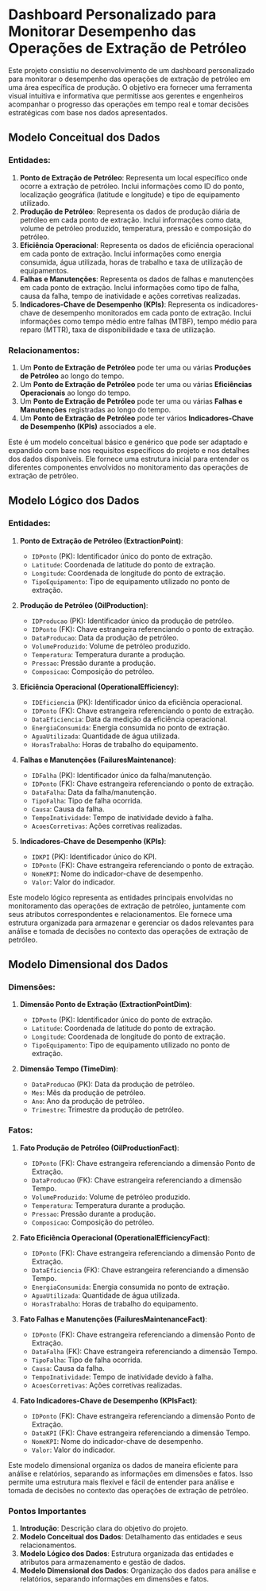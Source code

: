 # Dashboard Personalizado para Monitorar Desempenho das Operações de Extração de Petróleo

Este projeto consistiu no desenvolvimento de um dashboard personalizado para monitorar o desempenho das operações de extração de petróleo em uma área específica de produção. O objetivo era fornecer uma ferramenta visual intuitiva e informativa que permitisse aos gerentes e engenheiros acompanhar o progresso das operações em tempo real e tomar decisões estratégicas com base nos dados apresentados.

## Modelo Conceitual dos Dados

### Entidades:
1. **Ponto de Extração de Petróleo**: Representa um local específico onde ocorre a extração de petróleo. Inclui informações como ID do ponto, localização geográfica (latitude e longitude) e tipo de equipamento utilizado.
2. **Produção de Petróleo**: Representa os dados de produção diária de petróleo em cada ponto de extração. Inclui informações como data, volume de petróleo produzido, temperatura, pressão e composição do petróleo.
3. **Eficiência Operacional**: Representa os dados de eficiência operacional em cada ponto de extração. Inclui informações como energia consumida, água utilizada, horas de trabalho e taxa de utilização de equipamentos.
4. **Falhas e Manutenções**: Representa os dados de falhas e manutenções em cada ponto de extração. Inclui informações como tipo de falha, causa da falha, tempo de inatividade e ações corretivas realizadas.
5. **Indicadores-Chave de Desempenho (KPIs)**: Representa os indicadores-chave de desempenho monitorados em cada ponto de extração. Inclui informações como tempo médio entre falhas (MTBF), tempo médio para reparo (MTTR), taxa de disponibilidade e taxa de utilização.

### Relacionamentos:
1. Um **Ponto de Extração de Petróleo** pode ter uma ou várias **Produções de Petróleo** ao longo do tempo.
2. Um **Ponto de Extração de Petróleo** pode ter uma ou várias **Eficiências Operacionais** ao longo do tempo.
3. Um **Ponto de Extração de Petróleo** pode ter uma ou várias **Falhas e Manutenções** registradas ao longo do tempo.
4. Um **Ponto de Extração de Petróleo** pode ter vários **Indicadores-Chave de Desempenho (KPIs)** associados a ele.

Este é um modelo conceitual básico e genérico que pode ser adaptado e expandido com base nos requisitos específicos do projeto e nos detalhes dos dados disponíveis. Ele fornece uma estrutura inicial para entender os diferentes componentes envolvidos no monitoramento das operações de extração de petróleo.

## Modelo Lógico dos Dados

### Entidades:
1. **Ponto de Extração de Petróleo (ExtractionPoint)**:
   - `IDPonto` (PK): Identificador único do ponto de extração.
   - `Latitude`: Coordenada de latitude do ponto de extração.
   - `Longitude`: Coordenada de longitude do ponto de extração.
   - `TipoEquipamento`: Tipo de equipamento utilizado no ponto de extração.

2. **Produção de Petróleo (OilProduction)**:
   - `IDProducao` (PK): Identificador único da produção de petróleo.
   - `IDPonto` (FK): Chave estrangeira referenciando o ponto de extração.
   - `DataProducao`: Data da produção de petróleo.
   - `VolumeProduzido`: Volume de petróleo produzido.
   - `Temperatura`: Temperatura durante a produção.
   - `Pressao`: Pressão durante a produção.
   - `Composicao`: Composição do petróleo.

3. **Eficiência Operacional (OperationalEfficiency)**:
   - `IDEficiencia` (PK): Identificador único da eficiência operacional.
   - `IDPonto` (FK): Chave estrangeira referenciando o ponto de extração.
   - `DataEficiencia`: Data da medição da eficiência operacional.
   - `EnergiaConsumida`: Energia consumida no ponto de extração.
   - `AguaUtilizada`: Quantidade de água utilizada.
   - `HorasTrabalho`: Horas de trabalho do equipamento.

4. **Falhas e Manutenções (FailuresMaintenance)**:
   - `IDFalha` (PK): Identificador único da falha/manutenção.
   - `IDPonto` (FK): Chave estrangeira referenciando o ponto de extração.
   - `DataFalha`: Data da falha/manutenção.
   - `TipoFalha`: Tipo de falha ocorrida.
   - `Causa`: Causa da falha.
   - `TempoInatividade`: Tempo de inatividade devido à falha.
   - `AcoesCorretivas`: Ações corretivas realizadas.

5. **Indicadores-Chave de Desempenho (KPIs)**:
   - `IDKPI` (PK): Identificador único do KPI.
   - `IDPonto` (FK): Chave estrangeira referenciando o ponto de extração.
   - `NomeKPI`: Nome do indicador-chave de desempenho.
   - `Valor`: Valor do indicador.

Este modelo lógico representa as entidades principais envolvidas no monitoramento das operações de extração de petróleo, juntamente com seus atributos correspondentes e relacionamentos. Ele fornece uma estrutura organizada para armazenar e gerenciar os dados relevantes para análise e tomada de decisões no contexto das operações de extração de petróleo.

## Modelo Dimensional dos Dados

### Dimensões:
1. **Dimensão Ponto de Extração (ExtractionPointDim)**:
   - `IDPonto` (PK): Identificador único do ponto de extração.
   - `Latitude`: Coordenada de latitude do ponto de extração.
   - `Longitude`: Coordenada de longitude do ponto de extração.
   - `TipoEquipamento`: Tipo de equipamento utilizado no ponto de extração.

2. **Dimensão Tempo (TimeDim)**:
   - `DataProducao` (PK): Data da produção de petróleo.
   - `Mes`: Mês da produção de petróleo.
   - `Ano`: Ano da produção de petróleo.
   - `Trimestre`: Trimestre da produção de petróleo.

### Fatos:
1. **Fato Produção de Petróleo (OilProductionFact)**:
   - `IDPonto` (FK): Chave estrangeira referenciando a dimensão Ponto de Extração.
   - `DataProducao` (FK): Chave estrangeira referenciando a dimensão Tempo.
   - `VolumeProduzido`: Volume de petróleo produzido.
   - `Temperatura`: Temperatura durante a produção.
   - `Pressao`: Pressão durante a produção.
   - `Composicao`: Composição do petróleo.

2. **Fato Eficiência Operacional (OperationalEfficiencyFact)**:
   - `IDPonto` (FK): Chave estrangeira referenciando a dimensão Ponto de Extração.
   - `DataEficiencia` (FK): Chave estrangeira referenciando a dimensão Tempo.
   - `EnergiaConsumida`: Energia consumida no ponto de extração.
   - `AguaUtilizada`: Quantidade de água utilizada.
   - `HorasTrabalho`: Horas de trabalho do equipamento.

3. **Fato Falhas e Manutenções (FailuresMaintenanceFact)**:
   - `IDPonto` (FK): Chave estrangeira referenciando a dimensão Ponto de Extração.
   - `DataFalha` (FK): Chave estrangeira referenciando a dimensão Tempo.
   - `TipoFalha`: Tipo de falha ocorrida.
   - `Causa`: Causa da falha.
   - `TempoInatividade`: Tempo de inatividade devido à falha.
   - `AcoesCorretivas`: Ações corretivas realizadas.

4. **Fato Indicadores-Chave de Desempenho (KPIsFact)**:
   - `IDPonto` (FK): Chave estrangeira referenciando a dimensão Ponto de Extração.
   - `DataKPI` (FK): Chave estrangeira referenciando a dimensão Tempo.
   - `NomeKPI`: Nome do indicador-chave de desempenho.
   - `Valor`: Valor do indicador.

Este modelo dimensional organiza os dados de maneira eficiente para análise e relatórios, separando as informações em dimensões e fatos. Isso permite uma estrutura mais flexível e fácil de entender para análise e tomada de decisões no contexto das operações de extração de petróleo.

### Pontos Importantes

1. **Introdução**: Descrição clara do objetivo do projeto.
2. **Modelo Conceitual dos Dados**: Detalhamento das entidades e seus relacionamentos.
3. **Modelo Lógico dos Dados**: Estrutura organizada das entidades e atributos para armazenamento e gestão de dados.
4. **Modelo Dimensional dos Dados**: Organização dos dados para análise e relatórios, separando informações em dimensões e fatos.
